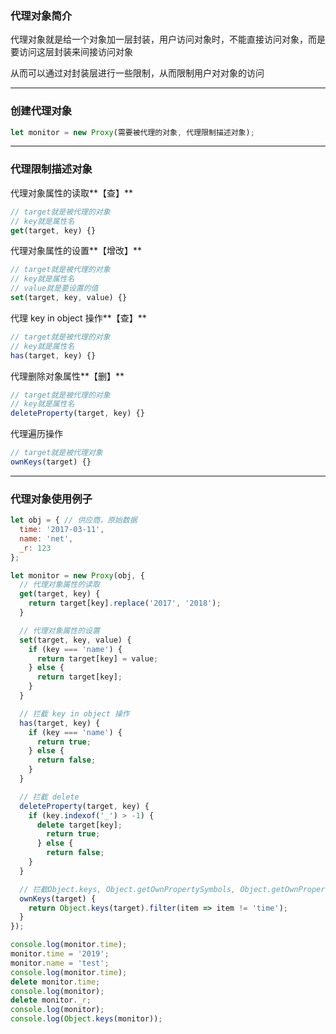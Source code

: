### 代理对象简介
代理对象就是给一个对象加一层封装，用户访问对象时，不能直接访问对象，而是要访问这层封装来间接访问对象

从而可以通过对封装层进行一些限制，从而限制用户对对象的访问

-----------------------------------------------------

### 创建代理对象
```js
let monitor = new Proxy(需要被代理的对象, 代理限制描述对象);
```
-------------------------------------------------------------------

### 代理限制描述对象

代理对象属性的读取**【查】**
```js
// target就是被代理的对象
// key就是属性名
get(target, key) {}
```

代理对象属性的设置**【增改】**
```js
// target就是被代理的对象
// key就是属性名
// value就是要设置的值
set(target, key, value) {}
```

代理 key in object 操作**【查】**
```js
// target就是被代理的对象
// key就是属性名
has(target, key) {}
```

代理删除对象属性**【删】**
```js
// target就是被代理的对象
// key就是属性名
deleteProperty(target, key) {}
```

代理遍历操作
```js
// target就是被代理对象
ownKeys(target) {}
```

---------------------------------------------

### 代理对象使用例子

```js
let obj = { // 供应商，原始数据
  time: '2017-03-11',
  name: 'net',
  _r: 123
};

let monitor = new Proxy(obj, {
  // 代理对象属性的读取
  get(target, key) {
    return target[key].replace('2017', '2018');
  }

  // 代理对象属性的设置
  set(target, key, value) {
    if (key === 'name') {
      return target[key] = value;
    } else {
      return target[key];
    }
  }

  // 拦截 key in object 操作
  has(target, key) {
    if (key === 'name') {
      return true;
    } else {
      return false;
    }
  }

  // 拦截 delete
  deleteProperty(target, key) {
    if (key.indexof('_') > -1) {
      delete target[key];
        return true;
      } else {
        return false;
    }
  }

  // 拦截Object.keys, Object.getOwnPropertySymbols, Object.getOwnPropertyNames
  ownKeys(target) {
    return Object.keys(target).filter(item => item != 'time');
  }
});

console.log(monitor.time);
monitor.time = '2019';
monitor.name = 'test';
console.log(monitor.time);
delete monitor.time;
console.log(monitor);
delete monitor._r;
console.log(monitor);
console.log(Object.keys(monitor));
```